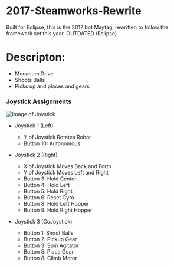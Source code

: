 # 2017-Steamworks-Rewrite
Built for Eclipse, this is the 2017 bot Maytag, rewritten to follow the framework set this year. OUTDATED (Eclipse)

# Descripton:
  * Mecanum Drive
  * Shoots Balls
  * Picks up and places and gears

### Joystick Assignments

  ![Image of Joystick](https://github.com/teamresistance/RolloverBot-2019/blob/master/RO/images/joystick360.jpg)
  
  * Joystick 1 (Left)
    * Y of Joystick Rotates Robot
    * Button 10: Autonomous
    
  * Joystick 2 (Right)
    * X of Joystick Moves Back and Forth
    * Y of Joystick Moves Left and Right
    * Button 3: Hold Center
    * Button 4: Hold Left
    * Button 5: Hold Right
    * Button 6: Reset Gyro
    * Button 8: Hold Left Hopper
    * Button 9: Hold Right Hopper
    
  * Joystick 3 (CoJoystick)
    * Button 1: Shoot Balls
    * Button 2: Pickup Gear
    * Button 3: Spin Agitator
    * Button 5: Place Gear
    * Button 8: Climb Motor
